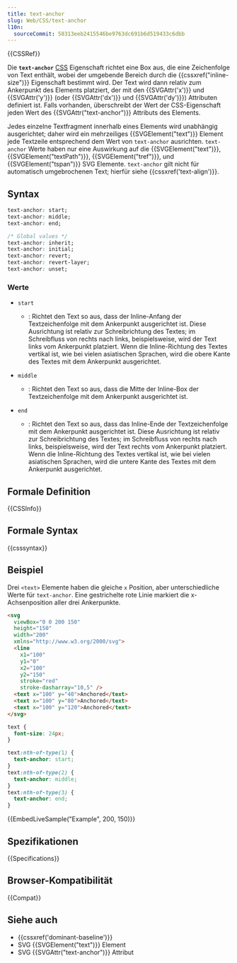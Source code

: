 ```yaml
---
title: text-anchor
slug: Web/CSS/text-anchor
l10n:
  sourceCommit: 58313eeb2415546be9763dc691b6d519433c6dbb
---
```


{{CSSRef}}

Die **`text-anchor`** [CSS](/de/docs/Web/CSS) Eigenschaft richtet eine Box aus, die eine Zeichenfolge von Text enthält, wobei der umgebende Bereich durch die {{cssxref("inline-size")}} Eigenschaft bestimmt wird. Der Text wird dann relativ zum Ankerpunkt des Elements platziert, der mit den {{SVGAttr('x')}} und {{SVGAttr('y')}} (oder {{SVGAttr('dx')}} und {{SVGAttr('dy')}}) Attributen definiert ist. Falls vorhanden, überschreibt der Wert der CSS-Eigenschaft jeden Wert des {{SVGAttr("text-anchor")}} Attributs des Elements.

Jedes einzelne Textfragment innerhalb eines Elements wird unabhängig ausgerichtet; daher wird ein mehrzeiliges {{SVGElement("text")}} Element jede Textzeile entsprechend dem Wert von `text-anchor` ausrichten. `text-anchor` Werte haben nur eine Auswirkung auf die {{SVGElement("text")}}, {{SVGElement("textPath")}}, {{SVGElement("tref")}}, und {{SVGElement("tspan")}} SVG Elemente. `text-anchor` gilt nicht für automatisch umgebrochenen Text; hierfür siehe {{cssxref('text-align')}}.

## Syntax

```css
text-anchor: start;
text-anchor: middle;
text-anchor: end;

/* Global values */
text-anchor: inherit;
text-anchor: initial;
text-anchor: revert;
text-anchor: revert-layer;
text-anchor: unset;
```

### Werte

- `start`

  - : Richtet den Text so aus, dass der Inline-Anfang der Textzeichenfolge mit dem Ankerpunkt ausgerichtet ist. Diese Ausrichtung ist relativ zur Schreibrichtung des Textes; im Schreibfluss von rechts nach links, beispielsweise, wird der Text links vom Ankerpunkt platziert. Wenn die Inline-Richtung des Textes vertikal ist, wie bei vielen asiatischen Sprachen, wird die obere Kante des Textes mit dem Ankerpunkt ausgerichtet.

- `middle`

  - : Richtet den Text so aus, dass die Mitte der Inline-Box der Textzeichenfolge mit dem Ankerpunkt ausgerichtet ist.

- `end`

  - : Richtet den Text so aus, dass das Inline-Ende der Textzeichenfolge mit dem Ankerpunkt ausgerichtet ist. Diese Ausrichtung ist relativ zur Schreibrichtung des Textes; im Schreibfluss von rechts nach links, beispielsweise, wird der Text rechts vom Ankerpunkt platziert. Wenn die Inline-Richtung des Textes vertikal ist, wie bei vielen asiatischen Sprachen, wird die untere Kante des Textes mit dem Ankerpunkt ausgerichtet.

## Formale Definition

{{CSSInfo}}

## Formale Syntax

{{csssyntax}}

## Beispiel

Drei `<text>` Elemente haben die gleiche `x` Position, aber unterschiedliche Werte für `text-anchor`. Eine gestrichelte rote Linie markiert die x-Achsenposition aller drei Ankerpunkte.

```html
<svg
  viewBox="0 0 200 150"
  height="150"
  width="200"
  xmlns="http://www.w3.org/2000/svg">
  <line
    x1="100"
    y1="0"
    x2="100"
    y2="150"
    stroke="red"
    stroke-dasharray="10,5" />
  <text x="100" y="40">Anchored</text>
  <text x="100" y="80">Anchored</text>
  <text x="100" y="120">Anchored</text>
</svg>
```

```css hidden
text {
  font-size: 24px;
}
```

```css
text:nth-of-type(1) {
  text-anchor: start;
}
text:nth-of-type(2) {
  text-anchor: middle;
}
text:nth-of-type(3) {
  text-anchor: end;
}
```

{{EmbedLiveSample("Example", 200, 150)}}

## Spezifikationen

{{Specifications}}

## Browser-Kompatibilität

{{Compat}}

## Siehe auch

- {{cssxref('dominant-baseline')}}
- SVG {{SVGElement("text")}} Element
- SVG {{SVGAttr("text-anchor")}} Attribut
